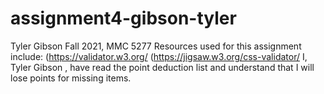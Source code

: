 # assignment4-gibson-tyler
Tyler Gibson 
Fall 2021, MMC 5277 
Resources used for this assignment include: (https://validator.w3.org/ (https://jigsaw.w3.org/css-validator/ 
I, Tyler Gibson , have read the point deduction list and understand that I will lose points for missing items.

